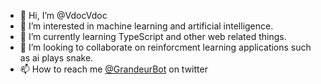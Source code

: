 - 👋 Hi, I’m @VdocVdoc
- 👀 I’m interested in machine learning and artificial intelligence. 
- 🌱 I’m currently learning TypeScript and other web related things.
- 💞️ I’m looking to collaborate on reinforcment learning applications such as ai plays snake.
- 📫 How to reach me [@GrandeurBot](https://twitter.com/GrandeurBot/) on twitter

<!---
VdocVdoc/VdocVdoc is a ✨ special ✨ repository because its `README.md` (this file) appears on your GitHub profile.
You can click the Preview link to take a look at your changes.
--->
